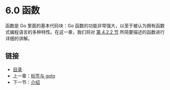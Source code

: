 # 6.0 函数

函数是 Go 里面的基本代码块：Go 函数的功能非常强大，以至于被认为拥有函数式编程语言的多种特性。在这一章，我们将对 [第 4.2.2 节](../04/04.2.md) 所简要描述的函数进行详细的讲解。

## 链接

- [目录](../directory.md)
- 上一章：[标签与 goto](../05/05.6.md)
- 下一节：[介绍](06.1.md)